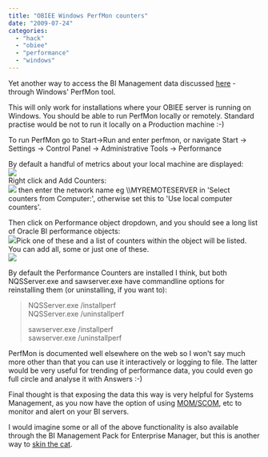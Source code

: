 ```yaml
---
title: "OBIEE Windows PerfMon counters"
date: "2009-07-24"
categories: 
  - "hack"
  - "obiee"
  - "performance"
  - "windows"
---
```


Yet another way to access the BI Management data discussed [here](http://rnm1978.blogspot.com/2009/07/21/obiee-admin-tools-amp-hacks/) - through Windows' PerfMon tool.  
  
This will only work for installations where your OBIEE server is running on Windows. You should be able to run PerfMon locally or remotely. Standard practise would be not to run it locally on a Production machine :-)  
  
To run PerfMon go to Start->Run and enter perfmon, or navigate Start -> Settings -> Control Panel -> Administrative Tools -> Performance  
  
By default a handful of metrics about your local machine are displayed:  
![](/images/rnm1978/image_lost.png)  
Right click and Add Counters:  
![](/images/rnm1978/perfmon0a.png) then enter the network name eg \\\\MYREMOTESERVER in 'Select counters from Computer:', otherwise set this to 'Use local computer counters'.  
  
Then click on Performance object dropdown, and you should see a long list of Oracle BI performance objects:  
![](/images/rnm1978/image_lost.png)Pick one of these and a list of counters within the object will be listed. You can add all, some or just one of these.  
![](/images/rnm1978/image_lost.png)  
  
By default the Performance Counters are installed I think, but both NQSServer.exe and sawserver.exe have commandline options for reinstalling them (or uninstalling, if you want to):  

> NQSServer.exe /installperf  
> NQSServer.exe /uninstallperf  
>   
> sawserver.exe /installperf  
> sawserver.exe /uninstallperf  

PerfMon is documented well elsewhere on the web so I won't say much more other than that you can use it interactively or logging to file. The latter would be very useful for trending of performance data, you could even go full circle and analyse it with Answers :-)  
  
Final thought is that exposing the data this way is very helpful for Systems Management, as you now have the option of using [MOM/SCOM](http://www.microsoft.com/systemcenter/operationsmanager/en/us/default.aspx), etc to monitor and alert on your BI servers.  
  
I would imagine some or all of the above functionality is also available through the BI Management Pack for Enterprise Manager, but this is another way to [skin the cat](http://www.usingenglish.com/reference/idioms/there+are+many+ways+to+skin+a+cat.html).
